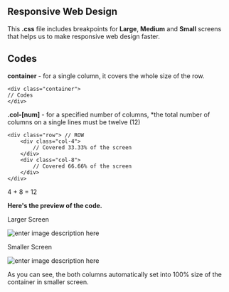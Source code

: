 ## Responsive Web Design
This **.css** file includes breakpoints for **Large**, **Medium** and **Small** screens that helps us to make responsive web design faster.

## Codes
**container** - for a single column, it covers the whole size of the row.

    <div class="container">
    // Codes
    </div>

**.col-[num]** - for a specified number of columns, *the total number of columns on a single lines must be twelve (12)

    <div class="row"> // ROW
	    <div class="col-4">
		    // Covered 33.33% of the screen
	    </div>
	    <div class="col-8">
		    // Covered 66.66% of the screen
	    </div>
    </div>
4 + 8 = 12

**Here's the preview of the code.**

Larger Screen

![enter image description here](https://i.imgur.com/aJnKTyh.jpg)

Smaller Screen

![enter image description here](https://i.imgur.com/DOJ6YfQ.jpg)

As you can see, the both columns automatically set into 100% size of the container in smaller screen.



